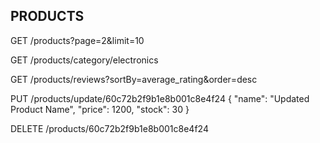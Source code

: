## PRODUCTS

<!-- GET ALL PRODUCTS -->
GET /products?page=2&limit=10

<!-- GET PRODUCTS BY CATEGORY NAME -->
GET /products/category/electronics

<!-- GET PRODUCTS BY REVIEWS -->
GET /products/reviews?sortBy=average_rating&order=desc

<!-- UPDATE A PRODUCT -->
PUT /products/update/60c72b2f9b1e8b001c8e4f24
{
  "name": "Updated Product Name",
  "price": 1200,
  "stock": 30
}

<!-- DELETE A PRODUCT -->
DELETE /products/60c72b2f9b1e8b001c8e4f24
